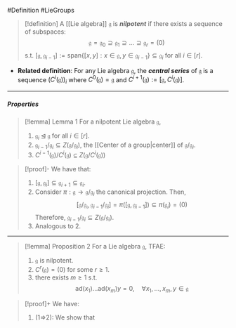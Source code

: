 #Definition #LieGroups 

> [!definition]
> A [[Lie algebra]] $\mathfrak{g}$ is ***nilpotent*** if there exists a sequence of subspaces: $$\mathfrak{g}=\mathfrak{g}_{0}\supseteq \mathfrak{g}_{1}\supseteq\dots \supseteq\mathfrak{g}_{r}=(0)$$s.t. $[\mathfrak{g},\mathfrak{g}_{i-1}]:=\text{span}\{  [x,y]:x\in \mathfrak{g},y\in \mathfrak{g}_{i-1}\}\subseteq \mathfrak{g}_{i}$ for all $i\in [r]$. 
- **Related definition**: For any Lie algebra $\mathfrak{g}$, the ***central series*** of $\mathfrak{g}$ is a sequence $(C^i(\mathfrak{g}))_{i}$ where $C^0(\mathfrak{g})=\mathfrak{g}$ and $C^{i+1}(\mathfrak{g}):=[\mathfrak{g},C^i(\mathfrak{g})]$.
---
##### Properties
> [!lemma] Lemma 1
> For a nilpotent Lie algebra $\mathfrak{g}$, 
> 1. $\mathfrak{g}_{i}\unlhd \mathfrak{g}$ for all $i\in[r]$.
> 2. $\mathfrak{g}_{i-1} / \mathfrak{g}_{i}\subseteq Z(\mathfrak{g} / \mathfrak{g}_{i})$, the [[Center of a group|center]] of $\mathfrak{g} / \mathfrak{g}_{i}$.
> 3. $C^{i-1}(\mathfrak{g}) / C^{i}(\mathfrak{g})\subseteq Z(\mathfrak{g} / C^i(\mathfrak{g}))$

> [!proof]-
> We have that:
> 1. $[\mathfrak{g},\mathfrak{g}_{i}]\subseteq \mathfrak{g}_{i+1}\subseteq \mathfrak{g}_{i}$. 
> 2. Consider $\pi:\mathfrak{g}\to \mathfrak{g} / \mathfrak{g}_{i}$ the canonical projection. Then, $$[\mathfrak{g / \mathfrak{g}_{i}},\mathfrak{g}_{i-1}/ \mathfrak{g}_{i}]=\pi([\mathfrak{g} , \mathfrak{g}_{i-1}])\subseteq \pi(\mathfrak{g}_{i})=(0)$$Therefore, $\mathfrak{g}_{i-1} / \mathfrak{g}_{i}\subseteq Z(\mathfrak{g} / \mathfrak{g}_{i})$.
> 3. Analogous to 2.
---
> [!lemma] Proposition 2
> For a Lie algebra $\mathfrak{g}$, TFAE:
> 1. $\mathfrak{g}$ is nilpotent.
> 2. $C^r(\mathfrak{g})=(0)$ for some $r\geq 1$.
> 3. there exists $m\geq 1$ s.t. $$\text{ad}(x_{1})\dots \text{ad}(x_{m})y=0,\quad \forall x_{1},\dots,x_{m},y\in \mathfrak{g}$$

> [!proof]+
> We have:
> 1. (1=>2): We show that 